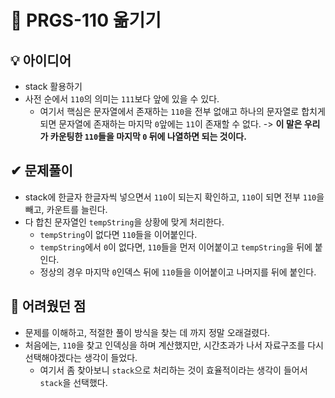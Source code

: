 # 🔎 PRGS-110 옮기기
## 💡 아이디어
- stack 활용하기
- 사전 순에서 `110`의 의미는 `111`보다 앞에 있을 수 있다.
    - 여기서 핵심은 문자열에서 존재하는 `110`을 전부 없애고 하나의 문자열로 합치게 되면 문자열에 존재하는 마지막 `0`앞에는 `11`이 존재할 수 없다.
    -> **이 말은 우리가 카운팅한 `110`들을 마지막 `0` 뒤에 나열하면 되는 것이다.**
## ✔ 문제풀이
- stack에 한글자 한글자씩 넣으면서 `110`이 되는지 확인하고, `110`이 되면 전부 `110`을 빼고, 카운트를 늘린다.
- 다 합친 문자열인 `tempString`을 상황에 맞게 처리한다.
    - `tempString`이 없다면 `110`들을 이어붙인다.
    - `tempString`에서 `0`이 없다면, `110`들을 먼저 이어붙이고 `tempString`을 뒤에 붙인다.
    - 정상의 경우 마지막 `0`인덱스 뒤에 `110`들을 이어붙이고 나머지를 뒤에 붙인다.

## 🤕 어려웠던 점
- 문제를 이해하고, 적절한 풀이 방식을 찾는 데 까지 정말 오래걸렸다.
- 처음에는, `110`을 찾고 인덱싱을 하며 계산했지만, 시간초과가 나서 자료구조를 다시 선택해야겠다는 생각이 들었다.
    - 여기서 좀 찾아보니 `stack`으로 처리하는 것이 효율적이라는 생각이 들어서 `stack`을 선택했다.
